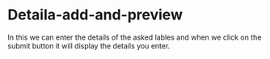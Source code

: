 # Detaila-add-and-preview
In this we can enter the details of the asked lables and when we click on the submit button it will display the details you enter.
